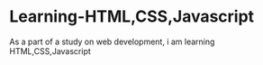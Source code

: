 # Learning-HTML,CSS,Javascript
As a part of a study on web development, i am learning HTML,CSS,Javascript
